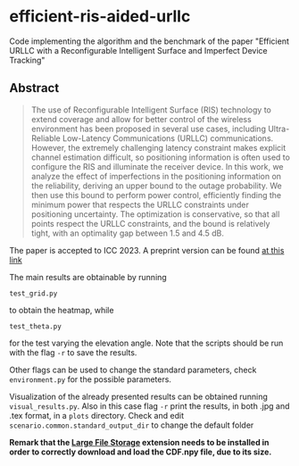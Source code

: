 # efficient-ris-aided-urllc

Code implementing the algorithm and the benchmark of the paper "Efficient URLLC with a Reconfigurable Intelligent Surface and Imperfect Device Tracking"

## Abstract
> The use of Reconfigurable Intelligent Surface (RIS) technology to extend coverage and allow for better control of the wireless environment has been proposed in several use cases, including Ultra-Reliable Low-Latency Communications (URLLC) communications. However, the extremely challenging latency constraint makes explicit channel estimation difficult, so positioning information is often used to configure the RIS and illuminate the receiver device. In this work, we analyze the effect of imperfections in the positioning information on the reliability, deriving an upper bound to the outage probability. We then use this bound to perform power control, efficiently finding the minimum power that respects the URLLC constraints under positioning uncertainty. The optimization is conservative, so that all points respect the URLLC constraints, and the bound is relatively tight, with an optimality gap between 1.5 and 4.5 dB.

The paper is accepted to ICC 2023. A preprint version can be found [at this link](https://arxiv.org/abs/2211.09171)

The main results are obtainable by running
```
test_grid.py
```
to obtain the heatmap, while
```
test_theta.py
```
for the test varying the elevation angle.
Note that the scripts should be run with the flag ```-r``` to save the results. 

Other flags can be used to change the standard parameters, check ```environment.py``` for the possible parameters. 

Visualization of the already presented results can be obtained running ```visual_results.py```. 
Also in this case flag ```-r``` print the results, in both .jpg and .tex format, in a ```plots``` directory.
Check and edit ```scenario.common.standard_output_dir``` to change the default folder

**Remark that the [Large File Storage](https://git-lfs.com/) extension needs to be installed in order to correctly download and load the CDF.npy file, due to its size.**
